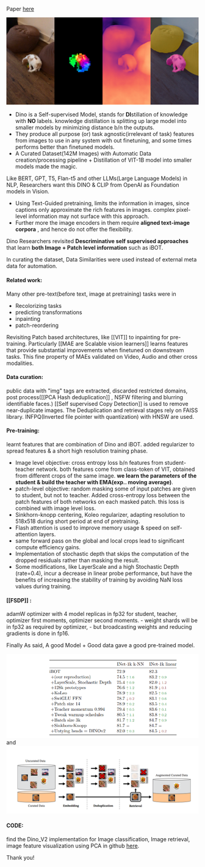 Paper [here](https://arxiv.org/abs/2304.07193)

![](../assets/images/dino_v2_img1.png)

- Dino is a Self-supervised Model, stands for **DI**stillation of knowledge with **NO** labels. knowledge distillation is splitting up large model into smaller models by minimizing distance b/n the outputs.
- They produce all purpose (or) task agnostic(irrelevant of task) features from images to use in any system with out finetuning, and some times performs better than finetuned models.
- A Curated Dataset(142M Images) with Automatic Data creation/processing pipeline + Distillation of VIT-1B model into smaller models made the magic.

Like BERT, GPT, T5, Flan-t5 and other LLMs(Large Language Models) in NLP, Researchers want this DINO & CLIP from OpenAI as Foundation models in Vision.

- Using Text-Guided pretraining, limits the information in images, since captions only approximate the rich features in images. complex pixel-level information may not surface with this approach.
- Further more the image encoders in them require **aligned text-image corpora** , and hence do not offer the flexibility.

Dino Researchers revisited **Descriminative self supervised approaches** that learn **both Image + Patch level information** such as iBOT.

In curating the dataset, Data Similarities were used instead of external meta data for automation.

#### Related work: 
Many other pre-text(before text, image at pretraining) tasks were in
- Recolorizing tasks
- predicting transformations
- inpainting
- patch-reordering

Revisiting Patch based architectures, like [[VIT]] to inpainting for pre-training. Particularly [[MAE are Scalable vision learners]] learns features that provide substantial improvements when finetuned on downstream tasks. This fine property of MAEs validated on Video, Audio and other cross modalities.

#### Data curation:
public data with "img" tags are extracted, discarded restricted domains, post process([[PCA Hash deduplication]] , NSFW filtering and blurring identifiable faces.) [[Self supervised Copy Detection]] is used to remove near-duplicate images. The Deduplication and retrieval stages rely on FAISS library. INFPQ(Inverted file pointer with quantization) with HNSW are used.

#### Pre-training:
learnt features that are combination of Dino and iBOT. added regularizer to spread features & a short high resolution training phase.
- Image level objective: cross entropy loss b/n features from student-teacher network. both features come from class-token of VIT, obtained from different crops of the same image. **we learn the parameters of the student & build the teacher with EMA(exp.. moving average)**. 
- patch-level objective: random masking some of input patches are given to student, but not to teacher. Added cross-entropy loss between the patch features of both networks on each masked patch. this loss is combined with image level loss.
- Sinkhorn-knopp centering, Koleo regularizer, adapting resolution to 518x518 during short period at end of pretraining.
- Flash attention is used to improve memory usage & speed on self-attention layers.
- same forward pass on the global and local crops lead to significant compute efficiency gains.
- Implementation of stochastic depth that skips the computation of the dropped residuals rather than masking the result.
- Some modifications, like LayerScale and a high Stochastic Depth (rate=0.4), incur a decrease in linear probe performance, but have the benefits of increasing the stability of training by avoiding NaN loss values during training.

#### [[FSDP]] :
adamW optimizer with 4 model replicas in fp32 for student, teacher, optimizer first moments, optimizer second moments.
		- weight shards will be in fp32 as required by optimizer, 
		- but broadcasting weights and reducing gradients is done in fp16. 

Finally As said, A good Model + Good data gave a good pre-trained model.

![](../assets/images/dino_v2_img2.png)
and 
![](../assets/images/dino_v2_img3.png)
#### CODE:
find the Dino_V2 implementation for Image classification, Image retrieval, image feature visualization using PCA in github [here](https://github.com/purnasai/Dino_V2).

Thank you!
